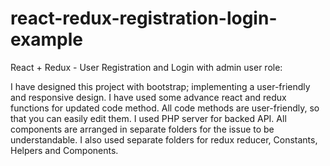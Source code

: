 # react-redux-registration-login-example


React + Redux - User Registration and Login with admin user role:

I have designed this project with bootstrap; implementing a user-friendly and responsive design. I have used some advance react and redux functions for updated code method. All code methods are user-friendly, so that you can easily edit them. I used PHP server for backed API.
All components are arranged in separate folders for the issue to be understandable. 
I also used separate folders for redux reducer, Constants, Helpers and Components.



